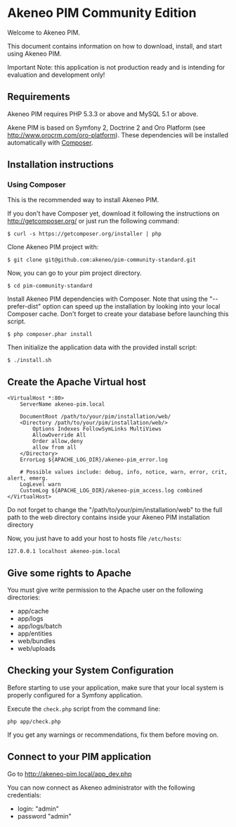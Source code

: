 Akeneo PIM Community Edition
============================

Welcome to Akeneo PIM.

This document contains information on how to download, install, and start using Akeneo PIM.

Important Note: this application is not production ready and is intending for evaluation and development only!

Requirements
------------

Akeneo PIM requires PHP 5.3.3 or above and MySQL 5.1 or above.

Akene PIM is based on Symfony 2, Doctrine 2 and Oro Platform (see http://www.orocrm.com/oro-platform).
These dependencies will be installed automatically with [Composer][2].


Installation instructions
-------------------------

### Using Composer

This is the recommended way to install Akeneo PIM.

If you don't have Composer yet, download it following the instructions on
http://getcomposer.org/ or just run the following command:

    $ curl -s https://getcomposer.org/installer | php

Clone Akeneo PIM project with:

    $ git clone git@github.com:akeneo/pim-community-standard.git

Now, you can go to your pim project directory.

    $ cd pim-community-standard

Install Akeneo PIM dependencies with Composer. Note that using the "--prefer-dist" option can speed up
the installation by looking into your local Composer cache.
Don't forget to create your database before launching this script.

    $ php composer.phar install

Then initialize the application data with the provided install script:

    $ ./install.sh

Create the Apache Virtual host
------------------------------

```
<VirtualHost *:80>
    ServerName akeneo-pim.local

    DocumentRoot /path/to/your/pim/installation/web/
    <Directory /path/to/your/pim/installation/web/>
        Options Indexes FollowSymLinks MultiViews
        AllowOverride All
        Order allow,deny
        allow from all
    </Directory>
    ErrorLog ${APACHE_LOG_DIR}/akeneo-pim_error.log

    # Possible values include: debug, info, notice, warn, error, crit, alert, emerg.
    LogLevel warn
    CustomLog ${APACHE_LOG_DIR}/akeneo-pim_access.log combined
</VirtualHost>
```
Do not forget to change the "/path/to/your/pim/installation/web" to the full path to
the web directory contains inside your Akeneo PIM installation directory

Now, you just have to add your host to hosts file `/etc/hosts`:

```
127.0.0.1 localhost akeneo-pim.local
```

Give some rights to Apache
--------------------------

You must give write permission to the Apache user on the following directories:
- app/cache
- app/logs
- app/logs/batch
- app/entities
- web/bundles
- web/uploads

Checking your System Configuration
----------------------------------

Before starting to use your application, make sure that your local system is properly
configured for a Symfony application.

Execute the `check.php` script from the command line:

    php app/check.php

If you get any warnings or recommendations, fix them before moving on.

Connect to your PIM application
-------------------------------

Go to http://akeneo-pim.local/app_dev.php

You can now connect as Akeneo administrator with the following credentials:
- login: "admin"
- password "admin"

[1]:  http://symfony.com/doc/2.1/book/installation.html
[2]:  http://getcomposer.org/
